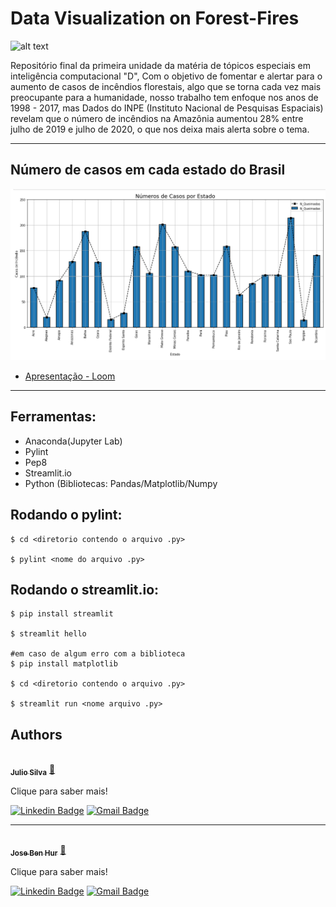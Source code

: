 # Data Visualization on Forest-Fires

![alt text](https://super.abril.com.br/wp-content/uploads/2020/01/incendio-controlado-floresta.jpg?quality=70&strip=info&resize=680,453)

Repositório final da primeira unidade da matéria de tópicos especiais em inteligência computacional "D", Com o objetivo de fomentar e alertar para o aumento de casos de incêndios florestais, algo que se torna cada vez mais preocupante para a humanidade, nosso trabalho tem enfoque nos anos de 1998 - 2017, mas Dados do INPE (Instituto Nacional de Pesquisas Espaciais) revelam que o número de incêndios na Amazônia aumentou 28% entre julho de 2019 e julho de 2020, o que nos deixa mais alerta sobre o tema.

---


## Número de casos em cada estado do Brasil

![alt text](https://github.com/Julio-CSilva/Projeto_Final_Unidade1_TopicosD/blob/main/image/Screenshot_1.png)


- [Apresentação - Loom]()

---

## Ferramentas:


* Anaconda(Jupyter Lab)
* Pylint
* Pep8
* Streamlit.io
* Python (Bibliotecas: Pandas/Matplotlib/Numpy


## Rodando o pylint:

```shell
$ cd <diretorio contendo o arquivo .py>

$ pylint <nome do arquivo .py>
```

## Rodando o streamlit.io:

```shell
$ pip install streamlit

$ streamlit hello

#em caso de algum erro com a biblioteca
$ pip install matplotlib

$ cd <diretorio contendo o arquivo .py>

$ streamlit run <nome arquivo .py>
```


## Authors

<a href="https://github.com/Julio-CSilva">
 <img style="border-radius: 50%;" src="https://avatars.githubusercontent.com/u/57691025?s=400&u=15893c15d3d42c7737e91cc4f11dcbd7751b7565&v=4" width="100px;" alt=""/>
 <br />
 <sub><b>Julio Silva</b></sub></a> <a href="https://github.com/Julio-CSilva" title="Foguete não tem ré">🚀</a>
 
Clique para saber mais!

[![Linkedin Badge](https://img.shields.io/badge/-Julio-blue?style=flat-square&logo=Linkedin&logoColor=white&link=https://www.linkedin.com/in/julio-csilva/)](https://www.linkedin.com/in/julio-csilva/) 
[![Gmail Badge](https://img.shields.io/badge/-juliocesarfilho0112@gmail.com-c14438?style=flat-square&logo=Gmail&logoColor=white&link=mailto:juliocesarfilho0112@gmail.com)](mailto:juliocesarfilho0112@gmail.com)

---

<a href="https://github.com/Benhurds12">
 <img style="border-radius: 50%;" src="https://avatars.githubusercontent.com/u/90663589?v=4" width="100px;" alt=""/>
 <br />
 <sub><b>Jose Ben Hur</b></sub></a> <a href="https://github.com/Julio-CSilva" title="Foguete não tem ré">🚀</a>
 
Clique para saber mais!

[![Linkedin Badge](https://img.shields.io/badge/-Benhur-blue?style=flat-square&logo=Linkedin&logoColor=white&link=https://www.linkedin.com/in/josé-ben-hur-nascimento-de-oliveira-385bb8238/)](https://www.linkedin.com/in/josé-ben-hur-nascimento-de-oliveira-385bb8238/) 
[![Gmail Badge](https://img.shields.io/badge/-benhurdsufrn@gmail.com-c14438?style=flat-square&logo=Gmail&logoColor=white&link=mailto:benhurdsufrn@gmail.com)](mailto:benhurdsufrn@gmail.com)
